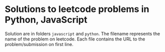 # Solutions to leetcode problems in Python, JavaScript

Solution are in folders `javascript` and `python`.
The filename represents the name of the problem on leetcode.
Each file contains the URL to the problem/submission on first line.